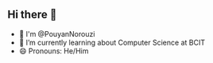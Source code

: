 ## Hi there 👋

<!-- - 🔭 I’m currently working on ... -->

- 👋 I'm @PouyanNorouzi
- 🌱 I’m currently learning about Computer Science at BCIT
  <!-- - 👯 I’m looking to collaborate on ... -->
  <!-- - 🤔 I’m looking for help with ... -->
    <!-- - 💬 Ask me about ... -->
    <!-- - 📫 How to reach me: ... -->
- 😄 Pronouns: He/Him
<!-- - ⚡ Fun fact: ... -->
